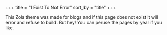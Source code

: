 +++
title = "I Exist To Not Error"
sort_by = "title"
+++

This Zola theme was made for blogs and if this page does not exist it will
error and refuse to build. But hey! You can peruse the pages by year if you like.